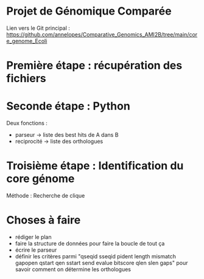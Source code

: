 # Projet de Génomique Comparée
Lien vers le Git principal : https://github.com/annelopes/Comparative_Genomics_AMI2B/tree/main/core_genome_Ecoli

# Première étape : récupération des fichiers

# Seconde étape : Python
Deux fonctions :
- parseur -> liste des best hits de A dans B
- reciprocité -> liste des orthologues

# Troisième étape : Identification du core génome
Méthode : Recherche de clique


# Choses à faire
- rédiger le plan
- faire la structure de données pour faire la boucle de tout ça
- écrire le parseur
- définir les critères parmi "qseqid sseqid pident length mismatch gapopen qstart qen sstart send evalue bitscore qlen slen gaps" pour savoir comment on détermine les orthologues
